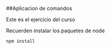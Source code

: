##Aplicacion de comandos

Este es el ejercicio del curso 

Recuerden instalar los paquetes de node 

```
npm install
```